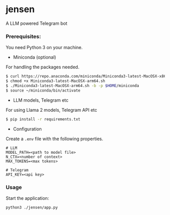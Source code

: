# jensen

A LLM powered Telegram bot

### Prerequisites:

You need Python 3 on your machine.

- Miniconda (optional)

For handling the packages needed.

```bash
$ curl https://repo.anaconda.com/miniconda/Miniconda3-latest-MacOSX-x86_64.sh -o Miniconda3-latest-MacOSX-arm64.sh
$ chmod +x Miniconda3-latest-MacOSX-arm64.sh
$ ./Miniconda3-latest-MacOSX-arm64.sh -b -p $HOME/miniconda
$ source ~/miniconda/bin/activate
```

- LLM models, Telegram etc

For using Llama 2 models, Telegram API etc

```bash
$ pip install -r requirements.txt
```

- Configuration

Create a `.env` file with the following properties.

```
# LLM
MODEL_PATH=<path to model file>
N_CTX=<number of context>
MAX_TOKENS=<max tokens>

# Telegram
API_KEY=<api key>
```

### Usage

Start the application:

```bash
python3 ./jensen/app.py
```
